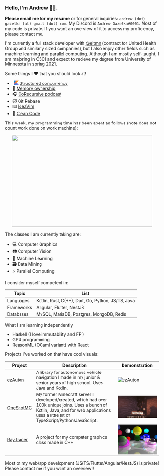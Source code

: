 ### Hello, I'm Andrew 👋🏼. 

**Please email me for my resume** or for general inquiries: `andrew (dot) gazelka (at) gmail (dot) com`. My Discord is `Andrew Gazelka#0001`. Most of my code is private. If you want an overview of it to access my proficiency, please contact me.

I'm currently a full stack developer with [@eitmn](https://github.com/eitmn) (contract for United Health Group and similarly sized companies), but I also enjoy other fields such as machine learning and parallel computing. Although I am mostly self-taught, I am majoring in CSCI and expect to recieve my degree from University of Minnesota in spring 2021.

Some things I ❤️ that you should look at!
-   <img src=".github/kotlin.png" alt="Kotlin Emoji" width="15"> [Structured concurrency](https://vorpus.org/blog/notes-on-structured-concurrency-or-go-statement-considered-harmful/)
- 🦀 [Memory ownership](https://doc.rust-lang.org/book/ch04-01-what-is-ownership.html)
- 🎧 [CoRecursive podcast](https://open.spotify.com/show/2LQQb08WTikg5SO85TzoxM?si=lkkmkUYZTiq2qX4aNlNR1A)
- 🐱 [Git Rebase](https://git-scm.com/docs/git-rebase)
- ⌨️ [IdeaVim](https://github.com/JetBrains/ideavim)
- 🧼 [Clean Code](http://blog.cleancoder.com/)

This week, my programming time has been spent as follows (note does not count work done on work machine):
<p align="center">
  <img width="460" height="300" src="https://github-readme-stats.vercel.app/api/wakatime?username=andrewgazelka&langs_count=6&hide_title=1">
</p>

The classes I am currently taking are:
- 💻 Computer Graphics
- 📷 Computer Vision
- 🧠 Machine Learning
- 🗃 Data Mining
- ⚡️ Parallel Computing

I consider myself competent in:

|Topic|List|
|--------|-----|
|Languages|Kotlin, Rust, C(++), Dart, Go, Python, JS/TS, Java|
|Frameworks|Angular, Flutter, NestJS|
|Databases|MySQL, MariaDB, Postgres, MongoDB, Redis|

What I am learning independently
- Haskell (I love immutability and FP!)
- GPU programming
- ReasonML (OCaml variant) with React

Projects I've worked on that have cool visuals:

|Project|Description|Demonstration|
|--------|-----|-------|
|[ezAuton](https://github.com/ezAuton/ezAuton/)|A library for autonomous vehicle navigation I made in my junior & senior years of high school. Uses Java and Kotlin.|![ezAuton](.github/ezAuton.gif)|
|[OneShotMC](https://youtu.be/XD1uop6fzR8)|My former Minecraft server I developed/created, which had over 100k unique joins. Uses a bunch of Kotlin, Java, and for web applications uses a little bit of TypeScript/Python/JavaScript.|![OneShotMC](.github/osmc.gif)|
|[Ray tracer](https://github.com/andrewgazelka/csci5607-proj3)|A project for my computer graphics class made in C++|![RayTracer](.github/raytracer.png)|

Most of my web/app development (JS/TS/Flutter/Angular/NestJS) is private! Please contact me if you want an overview!!

